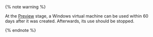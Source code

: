 {% note warning %}

At the [Preview](../../overview/concepts/launch-stages.md) stage, a Windows virtual machine can be used within 60 days after it was created. Afterwards, its use should be stopped.

{% endnote %}